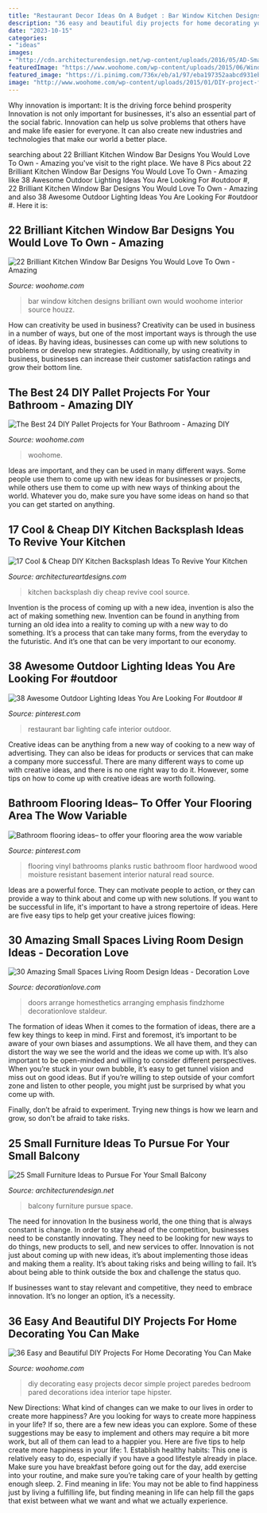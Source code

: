 ```yaml
---
title: "Restaurant Decor Ideas On A Budget : Bar Window Kitchen Designs Brilliant Own Would Woohome Interior Source Houzz"
description: "36 easy and beautiful diy projects for home decorating you can make"
date: "2023-10-15"
categories:
- "ideas"
images:
- "http://cdn.architecturendesign.net/wp-content/uploads/2016/05/AD-Small-Furniture-Ideas-to-Pursue-For-Your-Small-Balcony-18.jpg"
featuredImage: "https://www.woohome.com/wp-content/uploads/2015/06/Window-Bar-Ideas-WooHome-14.jpg"
featured_image: "https://i.pinimg.com/736x/eb/a1/97/eba197352aabcd931eb964ad30c4f6bd.jpg"
image: "http://www.woohome.com/wp-content/uploads/2015/01/DIY-project-for-homedecor-woohome-4.jpg"
---
```



Why innovation is important: It is the driving force behind prosperity
Innovation is not only important for businesses, it's also an essential part of the social fabric. Innovation can help us solve problems that others have and make life easier for everyone. It can also create new industries and technologies that make our world a better place.

	

		
searching about 22 Brilliant Kitchen Window Bar Designs You Would Love To Own - Amazing you've visit to the right place. We have 8 Pics about 22 Brilliant Kitchen Window Bar Designs You Would Love To Own - Amazing like 38 Awesome Outdoor Lighting Ideas You Are Looking For #outdoor #, 22 Brilliant Kitchen Window Bar Designs You Would Love To Own - Amazing and also 38 Awesome Outdoor Lighting Ideas You Are Looking For #outdoor #. Here it is:
		
    
## 22 Brilliant Kitchen Window Bar Designs You Would Love To Own - Amazing

<img loading=lazy src="https://www.woohome.com/wp-content/uploads/2015/06/Window-Bar-Ideas-WooHome-14.jpg" onerror="this.onerror=null;this.src='https://tse2.mm.bing.net/th?id=OIP.KBlD3lIINyXebBRtzgQNyQHaLb&amp;pid=15.1';" alt="22 Brilliant Kitchen Window Bar Designs You Would Love To Own - Amazing">

_Source: woohome.com_

>bar window kitchen designs brilliant own would woohome interior source houzz. 

	

How can creativity be used in business?
Creativity can be used in business in a number of ways, but one of the most important ways is through the use of ideas. By having ideas, businesses can come up with new solutions to problems or develop new strategies. Additionally, by using creativity in business, businesses can increase their customer satisfaction ratings and grow their bottom line.

    
## The Best 24 DIY Pallet Projects For Your Bathroom - Amazing DIY

<img loading=lazy src="https://www.woohome.com/wp-content/uploads/2016/05/bathroom-pallet-projects-woohome-19.jpg" onerror="this.onerror=null;this.src='https://tse1.mm.bing.net/th?id=OIP.ayITAhFK5Lpj8BDt70r07QHaLh&amp;pid=15.1';" alt="The Best 24 DIY Pallet Projects for Your Bathroom - Amazing DIY">

_Source: woohome.com_

>woohome. 

	

Ideas are important, and they can be used in many different ways. Some people use them to come up with new ideas for businesses or projects, while others use them to come up with new ways of thinking about the world. Whatever you do, make sure you have some ideas on hand so that you can get started on anything.

    
## 17 Cool &amp; Cheap DIY Kitchen Backsplash Ideas To Revive Your Kitchen

<img loading=lazy src="https://www.architectureartdesigns.com/wp-content/uploads/2015/02/279.jpg" onerror="this.onerror=null;this.src='https://tse2.mm.bing.net/th?id=OIP.0_jA-XJIz_qnRaZckO1OWQHaFj&amp;pid=15.1';" alt="17 Cool &amp; Cheap DIY Kitchen Backsplash Ideas To Revive Your Kitchen">

_Source: architectureartdesigns.com_

>kitchen backsplash diy cheap revive cool source. 

	

Invention is the process of coming up with a new idea, invention is also the act of making something new. Invention can be found in anything from turning an old idea into a reality to coming up with a new way to do something. It’s a process that can take many forms, from the everyday to the futuristic. And it’s one that can be very important to our economy.

    
## 38 Awesome Outdoor Lighting Ideas You Are Looking For #outdoor #

<img loading=lazy src="https://i.pinimg.com/736x/eb/a1/97/eba197352aabcd931eb964ad30c4f6bd.jpg" onerror="this.onerror=null;this.src='https://tse1.mm.bing.net/th?id=OIP.RF_e1Ak24O8aZgwVCaaqWQHaLG&amp;pid=15.1';" alt="38 Awesome Outdoor Lighting Ideas You Are Looking For #outdoor #">

_Source: pinterest.com_

>restaurant bar lighting cafe interior outdoor. 

	

Creative ideas can be anything from a new way of cooking to a new way of advertising. They can also be ideas for products or services that can make a company more successful. There are many different ways to come up with creative ideas, and there is no one right way to do it. However, some tips on how to come up with creative ideas are worth following.

    
## Bathroom Flooring Ideas– To Offer Your Flooring Area The Wow Variable

<img loading=lazy src="https://i.pinimg.com/736x/24/d8/95/24d895c1f60cef0e3af7967962130eb3.jpg" onerror="this.onerror=null;this.src='https://tse1.mm.bing.net/th?id=OIP.OpGbb5VQutXGDEdFLDSUnwHaLG&amp;pid=15.1';" alt="Bathroom flooring ideas– to offer your flooring area the wow variable">

_Source: pinterest.com_

>flooring vinyl bathrooms planks rustic bathroom floor hardwood wood moisture resistant basement interior natural read source. 

	

Ideas are a powerful force. They can motivate people to action, or they can provide a way to think about and come up with new solutions. If you want to be successful in life, it's important to have a strong repertoire of ideas. Here are five easy tips to help get your creative juices flowing: 

    
## 30 Amazing Small Spaces Living Room Design Ideas - Decoration Love

<img loading=lazy src="http://decorationlove.com/wp-content/uploads/2016/07/Barn-Door-Living-Room-Furniture-768x1024.jpg" onerror="this.onerror=null;this.src='https://tse2.mm.bing.net/th?id=OIP.A4BBuZV561LMuAe3dtf3bAHaJ4&amp;pid=15.1';" alt="30 Amazing Small Spaces Living Room Design Ideas - Decoration Love">

_Source: decorationlove.com_

>doors arrange homesthetics arranging emphasis findzhome decorationlove staldeur. 

	

The formation of ideas
When it comes to the formation of ideas, there are a few key things to keep in mind. First and foremost, it’s important to be aware of your own biases and assumptions. We all have them, and they can distort the way we see the world and the ideas we come up with.
It’s also important to be open-minded and willing to consider different perspectives. When you’re stuck in your own bubble, it’s easy to get tunnel vision and miss out on good ideas. But if you’re willing to step outside of your comfort zone and listen to other people, you might just be surprised by what you come up with.

Finally, don’t be afraid to experiment. Trying new things is how we learn and grow, so don’t be afraid to take risks.

    
## 25 Small Furniture Ideas To Pursue For Your Small Balcony

<img loading=lazy src="http://cdn.architecturendesign.net/wp-content/uploads/2016/05/AD-Small-Furniture-Ideas-to-Pursue-For-Your-Small-Balcony-18.jpg" onerror="this.onerror=null;this.src='https://tse1.mm.bing.net/th?id=OIP.vhQssbbeqSqVn_7CN-wKZwHaLH&amp;pid=15.1';" alt="25 Small Furniture Ideas to Pursue For Your Small Balcony">

_Source: architecturendesign.net_

>balcony furniture pursue space. 

	

The need for innovation
In the business world, the one thing that is always constant is change. In order to stay ahead of the competition, businesses need to be constantly innovating. They need to be looking for new ways to do things, new products to sell, and new services to offer.
Innovation is not just about coming up with new ideas, it’s about implementing those ideas and making them a reality. It’s about taking risks and being willing to fail. It’s about being able to think outside the box and challenge the status quo.

If businesses want to stay relevant and competitive, they need to embrace innovation. It’s no longer an option, it’s a necessity.

    
## 36 Easy And Beautiful DIY Projects For Home Decorating You Can Make

<img loading=lazy src="http://www.woohome.com/wp-content/uploads/2015/01/DIY-project-for-homedecor-woohome-4.jpg" onerror="this.onerror=null;this.src='https://tse1.mm.bing.net/th?id=OIP.l_GXkSap4ry5rQg7WjMxowHaNV&amp;pid=15.1';" alt="36 Easy and Beautiful DIY Projects For Home Decorating You Can Make">

_Source: woohome.com_

>diy decorating easy projects decor simple project paredes bedroom pared decorations idea interior tape hipster. 

	

New Directions: What kind of changes can we make to our lives in order to create more happiness?
Are you looking for ways to create more happiness in your life? If so, there are a few new ideas you can explore. Some of these suggestions may be easy to implement and others may require a bit more work, but all of them can lead to a happier you. Here are five tips to help create more happiness in your life: 1. Establish healthy habits: This one is relatively easy to do, especially if you have a good lifestyle already in place. Make sure you have breakfast before going out for the day, add exercise into your routine, and make sure you’re taking care of your health by getting enough sleep. 2. Find meaning in life: You may not be able to find happiness just by living a fulfilling life, but finding meaning in life can help fill the gaps that exist between what we want and what we actually experience.

